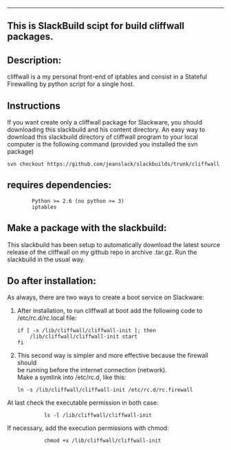 ---------------------------------------------------------
This is SlackBuild scipt for build cliffwall packages.
---------------------------------------------------------

Description:
----
cliffwall is a my personal front-end of iptables and consist in a Stateful 
Firewalling by python script for a single host.

Instructions
----
If you want create only a cliffwall package for Slackware, you should 
downloading this slackbuild and his content directory. An easy way to download 
this slackbuild directory of cliffwall program to your local computer is the 
following command (provided you installed the svn package)

    svn checkout https://github.com/jeanslack/slackbuilds/trunk/cliffwall

requires dependencies:
----
			Python >= 2.6 (no python >= 3)
			iptables



Make a package with the slackbuild:
----
This slackbuild has been setup to automatically download the latest source 
release of the cliffwall on my github repo in archive .tar.gz.
Run the slackbuild in the usual way.

Do after installation:
----
As always, there are two ways to create a boot service on Slackware:

1)  After installation, to run cliffwall at boot add the following code 
    to /etc/rc.d/rc.local file:

		if [ -x /lib/cliffwall/cliffwall-init ]; then
			/lib/cliffwall/cliffwall-init start
		fi

2)  This second way is simpler and more effective because the firewall should   
    be running before the internet connection (network).   
    Make a symlink into /etc/rc.d, like this:

		ln -s /lib/cliffwall/cliffwall-init /etc/rc.d/rc.firewall

At last check the executable permission in both case:

                ls -l /lib/cliffwall/cliffwall-init   

If necessary, add the execution permissions with chmod:   

                chmod +x /lib/cliffwall/cliffwall-init

